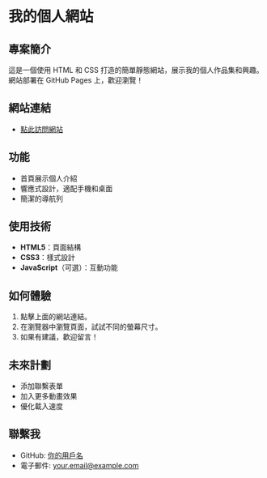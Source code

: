 # 我的個人網站

## 專案簡介
這是一個使用 HTML 和 CSS 打造的簡單靜態網站，展示我的個人作品集和興趣。網站部署在 GitHub Pages 上，歡迎瀏覽！

## 網站連結
- [點此訪問網站](https://你的用戶名.github.io/儲存庫名稱/)

## 功能
- 首頁展示個人介紹
- 響應式設計，適配手機和桌面
- 簡潔的導航列

## 使用技術
- **HTML5**：頁面結構
- **CSS3**：樣式設計
- **JavaScript**（可選）：互動功能

## 如何體驗
1. 點擊上面的網站連結。
2. 在瀏覽器中瀏覽頁面，試試不同的螢幕尺寸。
3. 如果有建議，歡迎留言！

## 未來計劃
- 添加聯繫表單
- 加入更多動畫效果
- 優化載入速度

## 聯繫我
- GitHub: [你的用戶名](https://github.com/你的用戶名)
- 電子郵件: your.email@example.com
